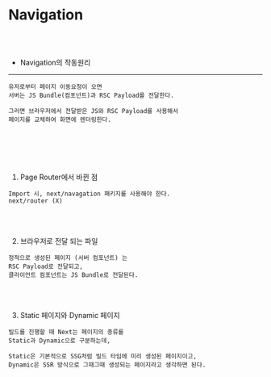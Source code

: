 # Navigation

<br />
<br />

* Navigation의 작동원리
---

```
유저로부터 페이지 이동요청이 오면
서버는 JS Bundle(컴포넌트)과 RSC Payload를 전달한다.

그러면 브라우저에서 전달받은 JS와 RSC Payload를 사용해서
페이지를 교체하여 화면에 렌더링한다.
```

<br />
<br />
<br />
<br />


1. Page Router에서 바뀐 점

```
Import 시, next/navagation 패키지를 사용해야 한다.
next/router (X)
```

<br />
<br />

2. 브라우저로 전달 되는 파일

```
정적으로 생성된 페이지 (서버 컴포넌트) 는
RSC Payload로 전달되고,
클라이언트 컴포넌트는 JS Bundle로 전달된다.
```

<br />
<br />

3. Static 페이지와 Dynamic 페이지

```
빌드를 진행할 때 Next는 페이지의 종류를
Static과 Dynamic으로 구분하는데,

Static은 기본적으로 SSG처럼 빌드 타임에 미리 생성된 페이지이고,
Dynamic은 SSR 방식으로 그때그때 생성되는 페이지라고 생각하면 된다.
```
